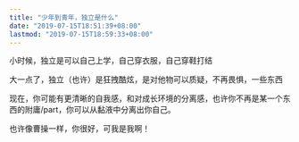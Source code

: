 ```yaml
---
title: "少年到青年，独立是什么"
date: "2019-07-15T18:51:39+08:00"
lastmod: "2019-07-15T18:59:33+08:00"
---
```

小时候，独立是可以自己上学，自己穿衣服，自己穿鞋打结

大一点了，独立（也许）是狂拽酷炫，是对他物可以质疑，不再畏惧，一些东西

现在，你可能有更清晰的自我感，和对成长环境的分离感，也许你不再是某一个东西的附庸/part，你可以从黏液中分离出你自己。

也许像曹操一样，你很好，可我是我啊！

